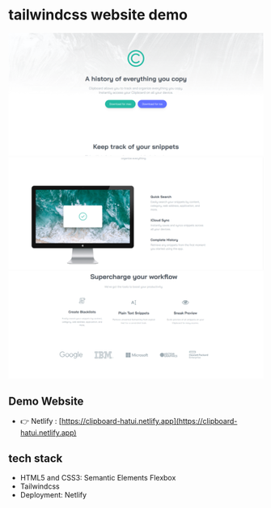 # tailwindcss website demo

![clipboard](images/clip1.PNG)
![clipboard](images/clip2.PNG)
![clipboard](images/clip3.PNG)

## Demo Website

- 👉 Netlify : [https://clipboard-hatui.netlify.app](https://clipboard-hatui.netlify.app)

## tech stack

- HTML5 and CSS3: Semantic Elements Flexbox
- Tailwindcss
- Deployment: Netlify
